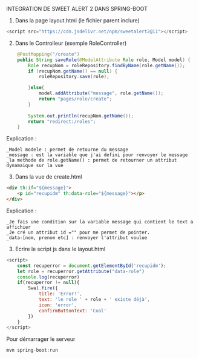 INTEGRATION DE SWEET ALERT 2 DANS SPRING-BOOT

1. Dans la page layout.html (le fichier parent inclure)

```javascript
<script src="https://cdn.jsdelivr.net/npm/sweetalert2@11"></script>
```

2. Dans le Controlleur (exemple RoleController)

```java
    @PostMapping("/create")
    public String saveRole(@ModelAttribute Role role, Model model) {
        Role recupNom = roleRepository.findByName(role.getName());
        if (recupNom.getName() == null) {
            roleRepository.save(role);

        }else{
            model.addAttribute("message", role.getName());
            return "pages/role/create";
        }
      
        System.out.println(recupNom.getName());
        return "redirect:/roles";
    }
```

Explication :

```
_Model modele : permet de retourne du message
_message : est la variable que j'ai defini pour renvoyer le message
_la methode de role.getName() : permet de retourner un attribut dynamaique sur la vue
```

3. Dans la vue de create.html

```html
<div th:if="${message}">
    <p id="recupidm" th:data-role="${message}"></p>
</div>
```

Explication :

```
_Je fais une condition sur la variable message qui contient le text a affichier
_Je cré un attribut id ="" pour me permet de pointer.
_data-[nom, prenom etc] : renvoyer l'attribut voulue
```

3. Ecrire le script js dans le layout.html

```js
<script>
    const recuperror = document.getElementById('recupidm');
    let role = recuperror.getAttribute("data-role")
    console.log(recuperror)
    if(recuperror != null){
        Swal.fire({
            title: 'Error!',
            text: 'le role ' + role + ' existe déjà',
            icon: 'error',
            confirmButtonText: 'Cool'
        })
    }
</script>
```

Pour démarrager le serveur

```java
mvn spring-boot:run
```
